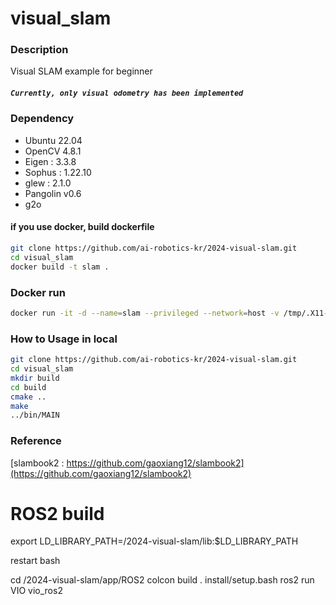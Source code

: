 # visual_slam

### Description

Visual SLAM example for beginner

##### `Currently, only visual odometry has been implemented` 

### Dependency

- Ubuntu 22.04
- OpenCV 4.8.1
- Eigen : 3.3.8
- Sophus : 1.22.10
- glew : 2.1.0
- Pangolin v0.6
- g2o

#### if you use docker, build dockerfile
```bash
git clone https://github.com/ai-robotics-kr/2024-visual-slam.git
cd visual_slam
docker build -t slam .
```

### Docker run
```bash
docker run -it -d --name=slam --privileged --network=host -v /tmp/.X11-unix:/tmp/.X11-unix:rw -e DISPLAY=$DISPLAY --shm-size=8G --ipc=host -v /dev/shm:/dev/shm slam
```

### How to Usage in local
```bash
git clone https://github.com/ai-robotics-kr/2024-visual-slam.git
cd visual_slam
mkdir build
cd build
cmake ..
make
../bin/MAIN
```

### Reference
[slambook2 : https://github.com/gaoxiang12/slambook2](https://github.com/gaoxiang12/slambook2)


# ROS2 build
export LD_LIBRARY_PATH=/2024-visual-slam/lib:$LD_LIBRARY_PATH

restart bash

cd /2024-visual-slam/app/ROS2
colcon build
. install/setup.bash
ros2 run VIO vio_ros2
